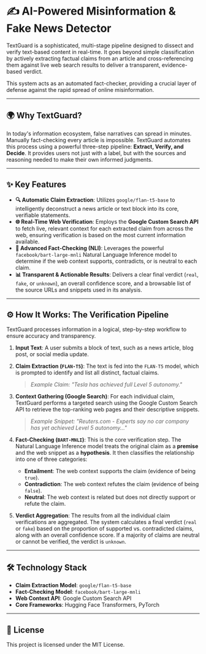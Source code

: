 # ✍️ AI-Powered Misinformation & Fake News Detector

TextGuard is a sophisticated, multi-stage pipeline designed to dissect and verify text-based content in real-time. It goes beyond simple classification by actively extracting factual claims from an article and cross-referencing them against live web search results to deliver a transparent, evidence-based verdict.

This system acts as an automated fact-checker, providing a crucial layer of defense against the rapid spread of online misinformation.



---

## 🌍 Why TextGuard?

In today's information ecosystem, false narratives can spread in minutes. Manually fact-checking every article is impossible. TextGuard automates this process using a powerful three-step pipeline: **Extract, Verify, and Decide**. It provides users not just with a label, but with the sources and reasoning needed to make their own informed judgments.

---

## ✨ Key Features

* **🔍 Automatic Claim Extraction**: Utilizes `google/flan-t5-base` to intelligently deconstruct a news article or text block into its core, verifiable statements.
* **🌐 Real-Time Web Verification**: Employs the **Google Custom Search API** to fetch live, relevant context for each extracted claim from across the web, ensuring verification is based on the most current information available.
* **🧠 Advanced Fact-Checking (NLI)**: Leverages the powerful `facebook/bart-large-mnli` Natural Language Inference model to determine if the web context supports, contradicts, or is neutral to each claim.
* **📊 Transparent & Actionable Results**: Delivers a clear final verdict (`real`, `fake`, or `unknown`), an overall confidence score, and a browsable list of the source URLs and snippets used in its analysis.

---

## ⚙️ How It Works: The Verification Pipeline

TextGuard processes information in a logical, step-by-step workflow to ensure accuracy and transparency.

1.  **Input Text**: A user submits a block of text, such as a news article, blog post, or social media update.

2.  **Claim Extraction (`FLAN-T5`)**: The text is fed into the `FLAN-T5` model, which is prompted to identify and list all distinct, factual claims.
    > *Example Claim: "Tesla has achieved full Level 5 autonomy."*

3.  **Context Gathering (Google Search)**: For each individual claim, TextGuard performs a targeted search using the Google Custom Search API to retrieve the top-ranking web pages and their descriptive snippets.
    > *Example Snippet: "Reuters.com - Experts say no car company has yet achieved Level 5 autonomy..."*

4.  **Fact-Checking (`BART-MNLI`)**: This is the core verification step. The Natural Language Inference model treats the original claim as a **premise** and the web snippet as a **hypothesis**. It then classifies the relationship into one of three categories:
    * **Entailment**: The web context supports the claim (evidence of being `true`).
    * **Contradiction**: The web context refutes the claim (evidence of being `false`).
    * **Neutral**: The web context is related but does not directly support or refute the claim.

5.  **Verdict Aggregation**: The results from all the individual claim verifications are aggregated. The system calculates a final verdict (`real` or `fake`) based on the proportion of supported vs. contradicted claims, along with an overall confidence score. If a majority of claims are neutral or cannot be verified, the verdict is `unknown`.

---

## 🛠️ Technology Stack

* **Claim Extraction Model**: `google/flan-t5-base`
* **Fact-Checking Model**: `facebook/bart-large-mnli`
* **Web Context API**: Google Custom Search API
* **Core Frameworks**: Hugging Face Transformers, PyTorch

---

## 📜 License

This project is licensed under the MIT License.

